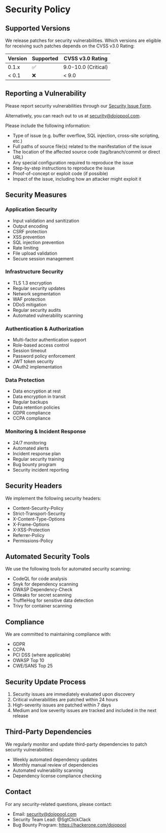 # Security Policy

## Supported Versions

We release patches for security vulnerabilities. Which versions are eligible for receiving such patches depends on the CVSS v3.0 Rating:

| Version | Supported          | CVSS v3.0 Rating |
| ------- | ------------------ | ---------------- |
| 0.1.x   | :white_check_mark: | 9.0-10.0 (Critical) |
| < 0.1   | :x:                | < 9.0 |

## Reporting a Vulnerability

Please report security vulnerabilities through our [Security Issue Form](https://github.com/SgtClickClack/DojoPool/security/advisories/new).

Alternatively, you can reach out to us at security@dojopool.com.

Please include the following information:
- Type of issue (e.g. buffer overflow, SQL injection, cross-site scripting, etc.)
- Full paths of source file(s) related to the manifestation of the issue
- The location of the affected source code (tag/branch/commit or direct URL)
- Any special configuration required to reproduce the issue
- Step-by-step instructions to reproduce the issue
- Proof-of-concept or exploit code (if possible)
- Impact of the issue, including how an attacker might exploit it

## Security Measures

### Application Security
- Input validation and sanitization
- Output encoding
- CSRF protection
- XSS prevention
- SQL injection prevention
- Rate limiting
- File upload validation
- Secure session management

### Infrastructure Security
- TLS 1.3 encryption
- Regular security updates
- Network segmentation
- WAF protection
- DDoS mitigation
- Regular security audits
- Automated vulnerability scanning

### Authentication & Authorization
- Multi-factor authentication support
- Role-based access control
- Session timeout
- Password policy enforcement
- JWT token security
- OAuth2 implementation

### Data Protection
- Data encryption at rest
- Data encryption in transit
- Regular backups
- Data retention policies
- GDPR compliance
- CCPA compliance

### Monitoring & Incident Response
- 24/7 monitoring
- Automated alerts
- Incident response plan
- Regular security training
- Bug bounty program
- Security incident reporting

## Security Headers

We implement the following security headers:
- Content-Security-Policy
- Strict-Transport-Security
- X-Content-Type-Options
- X-Frame-Options
- X-XSS-Protection
- Referrer-Policy
- Permissions-Policy

## Automated Security Tools

We use the following tools for automated security scanning:
- CodeQL for code analysis
- Snyk for dependency scanning
- OWASP Dependency-Check
- Gitleaks for secret scanning
- TruffleHog for sensitive data detection
- Trivy for container scanning

## Compliance

We are committed to maintaining compliance with:
- GDPR
- CCPA
- PCI DSS (where applicable)
- OWASP Top 10
- CWE/SANS Top 25

## Security Update Process

1. Security issues are immediately evaluated upon discovery
2. Critical vulnerabilities are patched within 24 hours
3. High-severity issues are patched within 7 days
4. Medium and low severity issues are tracked and included in the next release

## Third-Party Dependencies

We regularly monitor and update third-party dependencies to patch security vulnerabilities:
- Weekly automated dependency updates
- Monthly manual review of dependencies
- Automated vulnerability scanning
- Dependency license compliance checking

## Contact

For any security-related questions, please contact:
- Email: security@dojopool.com
- Security Team Lead: @SgtClickClack
- Bug Bounty Program: https://hackerone.com/dojopool 